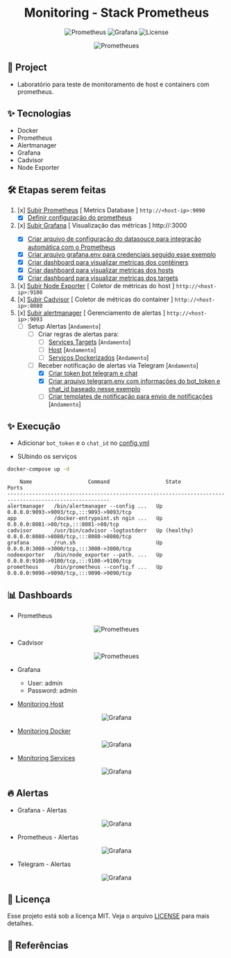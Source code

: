 <h1 align="center">Monitoring - Stack Prometheus </h1>

<p align="center">
  <img alt="Prometheus" src="https://img.shields.io/static/v1?label=Prometheus&message=Alertmanager&color=8257E5&labelColor=000000"  />
  <img alt="Grafana" src="https://img.shields.io/static/v1?label=Grafana&message=Docker&color=8257E5&labelColor=000000"  />
  <img alt="License" src="https://img.shields.io/static/v1?label=license&message=MIT&color=49AA26&labelColor=000000">
</p>

<p align="center">
  <img alt="Prometheues" src="images/monitoring.png">
</p>

## 🌱 Project

- Laboratório para teste de monitoramento de host e containers com prometheus.

## ✨ Tecnologias

- Docker
- Prometheus
- Alertmanager
- Grafana
- Cadvisor
- Node Exporter

## 🛠️ Etapas serem feitas


1. [x] [Subir Prometheus](./docker-compose.yml) [ Metrics Database ] `http://<host-ip>:9090`
    - [x] [Definir configuração do prometheus](./prometheus/config/prometheus.yml)
2. [x] [Subir Grafana](./docker-compose.yml) [ Visualização das métricas ] http://<host-ip>:3000
    - [x] [Criar arquivo de configuração do datasouce para integração automática com o Prometheus](./grafana/provisioning/datasources/datasource.yml)
    - [x] [Criar arquivo grafana.env para credenciais seguido esse exemplo](./grafana/grafana-example.env)
    - [x] [Criar dashboard para visualizar metricas dos contêiners](./grafana/provisioning/dashboards/docker_containers.json)
    - [x] [Criar dashboard para visualizar metricas dos hosts](./grafana/provisioning/dashboards/docker_host.json)
    - [x] [Criar dashboard para visualizar metricas dos targets](./grafana/provisioning/dashboards/monitor_services.json)
3. [x] [Subir Node Exporter](./docker-compose.yml) [ Coletor de métricas do host ] `http://<host-ip>:9100`
4. [x] [Subir Cadvisor](./docker-compose.yml) [ Coletor de métricas do container ] `http://<host-ip>:8080`
5. [x] [Subir alertmanager](./docker-compose.yml) [ Gerenciamento de alertas ] `http://<host-ip>:9093`
    - [ ] Setup Alertas [`Andamento`]
      - [ ] Criar regras de alertas para:
        - [ ] [Services Targets](./prometheus/config/alert.rules) [`Andamento`]
        - [ ] [Host](./prometheus/config/alert.rules) [`Andamento`]
        - [ ] [Serviços Dockerizados](./prometheus/config/alert.rules) [`Andamento`]
      - [ ] Receber notificação de alertas via Telegram [`Andamento`]
        - [x] [Criar token bot telegram e chat](https://telegram.me/BotFather)
        - [x] [Criar arquivo telegram.env com informações do bot_token e chat_id baseado nesse exemplo](./alertmanager/telegram-example.env)
        - [ ] [Criar templates de notificação para envio de notificações](./alertmanager/templates/telegram.tmpl) [`Andamento`]

## ✨ Execução

- Adicionar `bot_token` e o `chat_id` no [config.yml](./alertmanager/config.yml)

- SUbindo os serviços

```bash
docker-compose up -d
```

```console
    Name                  Command                  State                        Ports                  
-------------------------------------------------------------------------------------------------------
alertmanager   /bin/alertmanager --config ...   Up             0.0.0.0:9093->9093/tcp,:::9093->9093/tcp
app            /docker-entrypoint.sh ngin ...   Up             0.0.0.0:8081->80/tcp,:::8081->80/tcp    
cadvisor       /usr/bin/cadvisor -logtostderr   Up (healthy)   0.0.0.0:8080->8080/tcp,:::8080->8080/tcp
grafana        /run.sh                          Up             0.0.0.0:3000->3000/tcp,:::3000->3000/tcp
nodeexporter   /bin/node_exporter --path. ...   Up             0.0.0.0:9100->9100/tcp,:::9100->9100/tcp
prometheus     /bin/prometheus --config.f ...   Up             0.0.0.0:9090->9090/tcp,:::9090->9090/tcp
```

## 📊 Dashboards

- Prometheus 

<p align="center">
  <img alt="Prometheues" src="images/prometheus_dashboard.png">
</p>

- Cadvisor 

<p align="center">
  <img alt="Prometheues" src="images/cadvisor.png">
</p>

- Grafana 
  - User: admin
  - Password: admin

- [Monitoring Host](./grafana/provisioning/dashboards/docker_host.json)

<p align="center">
  <img alt="Grafana" src="images/docker_host_dashboard.png">
</p>

- [Monitoring Docker](./grafana/provisioning/dashboards/docker_containers.json)

<p align="center">
  <img alt="Grafana" src="images/docker_container_dashboard.png">
</p>

- [Monitoring Services](./grafana/provisioning/dashboards/monitor_services.json)

<p align="center">
  <img alt="Grafana" src="images/monitor_service_dashboard.png">
</p>

## 🔥 Alertas

- Grafana - Alertas

<p align="center">
  <img alt="Grafana" src="images/dashboard_alertas.png">
</p>

- Prometheus - Alertas

<p align="center">
  <img alt="Grafana" src="images/dash_prometheus_alertas.png">
</p>

- Telegram - Alertas

<p align="center">
  <img alt="Grafana" src="images/telegra.png">
</p>

 
## 📄 Licença
Esse projeto está sob a licença MIT. Veja o arquivo [LICENSE](LICENSE) para mais detalhes.

## 🙇 Referências